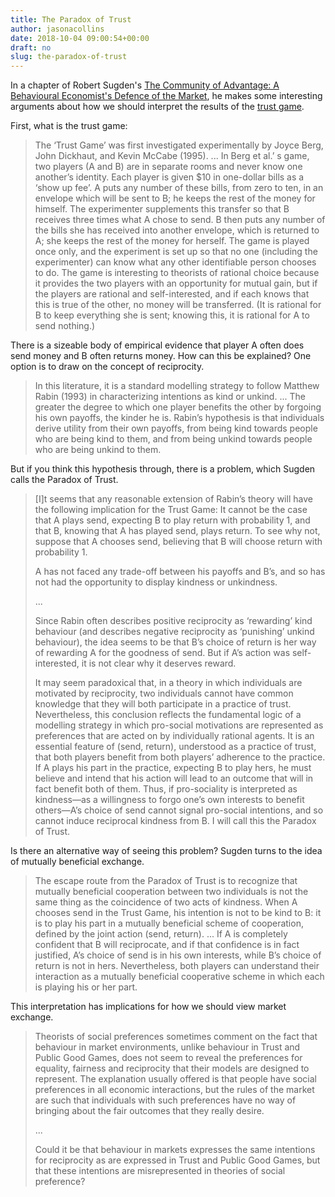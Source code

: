 ```yaml
---
title: The Paradox of Trust
author: jasonacollins
date: 2018-10-04 09:00:54+00:00
draft: no
slug: the-paradox-of-trust
---
```


In a chapter of Robert Sugden's [The Community of Advantage: A Behavioural Economist's Defence of the Market](https://jasoncollins.blog/robert-sugdens-the-community-of-advantage-a-behavioural-economists-defence-of-the-market/), he makes some interesting arguments about how we should interpret the results of the [trust game](https://en.wikibooks.org/wiki/Bestiary_of_Behavioral_Economics/Trust_Game).

First, what is the trust game:

>The ‘Trust Game’ was first investigated experimentally by Joyce Berg, John Dickhaut, and Kevin McCabe (1995). ... In Berg et al.’ s game, two players (A and B) are in separate rooms and never know one another’s identity. Each player is given $10 in one-dollar bills as a ‘show up fee’. A puts any number of these bills, from zero to ten, in an envelope which will be sent to B; he keeps the rest of the money for himself. The experimenter supplements this transfer so that B receives three times what A chose to send. B then puts any number of the bills she has received into another envelope, which is returned to A; she keeps the rest of the money for herself. The game is played once only, and the experiment is set up so that no one (including the experimenter) can know what any other identifiable person chooses to do. The game is interesting to theorists of rational choice because it provides the two players with an opportunity for mutual gain, but if the players are rational and self-interested, and if each knows that this is true of the other, no money will be transferred. (It is rational for B to keep everything she is sent; knowing this, it is rational for A to send nothing.)

There is a sizeable body of empirical evidence that player A often does send money and B often returns money. How can this be explained? One option is to draw on the concept of reciprocity.

>In this literature, it is a standard modelling strategy to follow Matthew Rabin (1993) in characterizing intentions as kind or unkind. ... The greater the degree to which one player benefits the other by forgoing his own payoffs, the kinder he is. Rabin’s hypothesis is that individuals derive utility from their own payoffs, from being kind towards people who are being kind to them, and from being unkind towards people who are being unkind to them.

But if you think this hypothesis through, there is a problem, which Sugden calls the Paradox of Trust.

>[I]t seems that any reasonable extension of Rabin’s theory will have the following implication for the Trust Game: It cannot be the case that A plays send, expecting B to play return with probability 1, and that B, knowing that A has played send, plays return. To see why not, suppose that A chooses send, believing that B will choose return with probability 1.
>
>A has not faced any trade-off between his payoffs and B’s, and so has not had the opportunity to display kindness or unkindness.
>
>...
>
>Since Rabin often describes positive reciprocity as ‘rewarding’ kind behaviour (and describes negative reciprocity as ‘punishing’ unkind behaviour), the idea seems to be that B’s choice of return is her way of rewarding A for the goodness of send. But if A’s action was self-interested, it is not clear why it deserves reward.
>
>It may seem paradoxical that, in a theory in which individuals are motivated by reciprocity, two individuals cannot have common knowledge that they will both participate in a practice of trust. Nevertheless, this conclusion reflects the fundamental logic of a modelling strategy in which pro-social motivations are represented as preferences that are acted on by individually rational agents. It is an essential feature of (send, return), understood as a practice of trust, that both players benefit from both players’ adherence to the practice. If A plays his part in the practice, expecting B to play hers, he must believe and intend that his action will lead to an outcome that will in fact benefit both of them. Thus, if pro-sociality is interpreted as kindness—as a willingness to forgo one’s own interests to benefit others—A’s choice of send cannot signal pro-social intentions, and so cannot induce reciprocal kindness from B. I will call this the Paradox of Trust.

Is there an alternative way of seeing this problem? Sugden turns to the idea of mutually beneficial exchange.

>The escape route from the Paradox of Trust is to recognize that mutually beneficial cooperation between two individuals is not the same thing as the coincidence of two acts of kindness. When A chooses send in the Trust Game, his intention is not to be kind to B: it is to play his part in a mutually beneficial scheme of cooperation, defined by the joint action (send, return). ... If A is completely confident that B will reciprocate, and if that confidence is in fact justified, A’s choice of send is in his own interests, while B’s choice of return is not in hers. Nevertheless, both players can understand their interaction as a mutually beneficial cooperative scheme in which each is playing his or her part.

This interpretation has implications for how we should view market exchange.

>Theorists of social preferences sometimes comment on the fact that behaviour in market environments, unlike behaviour in Trust and Public Good Games, does not seem to reveal the preferences for equality, fairness and reciprocity that their models are designed to represent. The explanation usually offered is that people have social preferences in all economic interactions, but the rules of the market are such that individuals with such preferences have no way of bringing about the fair outcomes that they really desire.
>
>...
>
>Could it be that behaviour in markets expresses the same intentions for reciprocity as are expressed in Trust and Public Good Games, but that these intentions are misrepresented in theories of social preference?